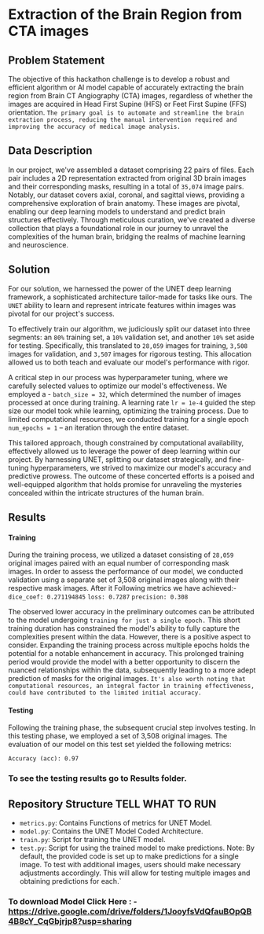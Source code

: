 # Extraction of the Brain Region from CTA images 
## Problem Statement
The objective of this hackathon challenge is to develop a robust and efficient algorithm or AI model capable of accurately extracting the brain region from Brain CT Angiography (CTA) images, regardless of whether the images are acquired in Head First Supine (HFS) or Feet First Supine (FFS) orientation. `The primary goal is to automate and streamline the brain extraction process, reducing the manual intervention required and improving the accuracy of medical image analysis.`

## Data Description
In our project, we've assembled a dataset comprising 22 pairs of files. Each pair includes a 2D representation extracted from original 3D brain images and their corresponding masks, resulting in a total of `35,074` image pairs. Notably, our dataset covers axial, coronal, and sagittal views, providing a comprehensive exploration of brain anatomy. These images are pivotal, enabling our deep learning models to understand and predict brain structures effectively. Through meticulous curation, we've created a diverse collection that plays a foundational role in our journey to unravel the complexities of the human brain, bridging the realms of machine learning and neuroscience.

## Solution
For our solution, we harnessed the power of the UNET deep learning framework, a sophisticated architecture tailor-made for tasks like ours. The `UNET` ability to learn and represent intricate features within images was pivotal for our project's success.

To effectively train our algorithm, we judiciously split our dataset into three segments: an `80%` training set, a `10%` validation set, and another `10%` set aside for testing. Specifically, this translated to `28,059` images for training, `3,508` images for validation, and `3,507` images for rigorous testing. This allocation allowed us to both teach and evaluate our model's performance with rigor.

A critical step in our process was hyperparameter tuning, where we carefully selected values to optimize our model's effectiveness. We employed a - `batch_size = 32`, which determined the number of images processed at once during training. A learning rate `lr = 1e-4` guided the step size our model took while learning, optimizing the training process. Due to limited computational resources, we conducted training for a single epoch `num_epochs = 1` – an iteration through the entire dataset.

This tailored approach, though constrained by computational availability, effectively allowed us to leverage the power of deep learning within our project. By harnessing UNET, splitting our dataset strategically, and fine-tuning hyperparameters, we strived to maximize our model's accuracy and predictive prowess. The outcome of these concerted efforts is a poised and well-equipped algorithm that holds promise for unraveling the mysteries concealed within the intricate structures of the human brain.

## Results
#### Training
During the training process, we utilized a dataset consisting of `28,059` original images paired with an equal number of corresponding mask images. In order to assess the performance of our model, we conducted validation using a separate set of 3,508 original images along with their respective mask images. After it Following metrics we have achieved:-
`dice_coef: 0.271194845`
`loss: 0.7287`
`precision: 0.308`

The observed lower accuracy in the preliminary outcomes can be attributed to the model undergoing `training for just a single epoch.` This short training duration has constrained the model's ability to fully capture the complexities present within the data. However, there is a positive aspect to consider. Expanding the training process across multiple epochs holds the potential for a notable enhancement in accuracy. This prolonged training period would provide the model with a better opportunity to discern the nuanced relationships within the data, subsequently leading to a more adept prediction of masks for the original images. `It's also worth noting that computational resources, an integral factor in training effectiveness, could have contributed to the limited initial accuracy.`

#### Testing
Following the training phase, the subsequent crucial step involves testing. In this testing phase, we employed a set of 3,508 original images. The evaluation of our model on this test set yielded the following metrics:

`Accuracy (acc): 0.97`
 ### To see the testing results go to Results folder.

## Repository Structure TELL WHAT TO RUN

- `metrics.py`: Contains Functions of metrics for UNET Model.
- `model.py`: Contains the UNET Model Coded Architecture.
- `train.py`: Script for training the UNET model.
- `test.py`: Script for using the trained model to make predictions.
  Note: By default, the provided code is set up to make predictions for a single image. To test with additional images, users should make necessary adjustments accordingly. This will allow for testing multiple images and obtaining predictions for each.`

### To download Model Click Here : - https://drive.google.com/drive/folders/1JooyfsVdQfauBOpQB4B8cY_CqGbjrjp8?usp=sharing
